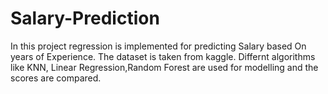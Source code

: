 # Salary-Prediction
In this project regression is implemented for predicting Salary based On years of Experience.
The dataset is taken from kaggle.
Differnt algorithms like KNN, Linear Regression,Random Forest are used for modelling and the scores are compared.
